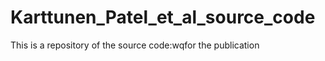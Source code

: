 # Karttunen_Patel_et_al_source_code

This is a repository of the source code:wqfor the publication 
